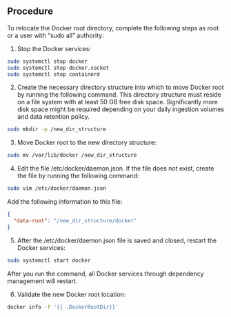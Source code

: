 ## Procedure

To relocate the Docker root directory, complete the following steps as root or a user with “sudo all” authority:

1.  Stop the Docker services:

 ```bash
sudo systemctl stop docker
sudo systemctl stop docker.socket
sudo systemctl stop containerd
 ```

2.  Create the necessary directory structure into which to move Docker root by running the following command. This directory structure must reside on a file system with at least 50 GB free disk space. Significantly more disk space might be required depending on your daily ingestion volumes and data retention policy.

```bash
sudo mkdir -p /new_dir_structure
```

3.  Move Docker root to the new directory structure:

```bash
sudo mv /var/lib/docker /new_dir_structure
```

4.  Edit the file /etc/docker/daemon.json. If the file does not exist, create the file by running the following command:

```bash
sudo vim /etc/docker/daemon.json
```

Add the following information to this file:

```json
{
  "data-root": "/new_dir_structure/docker"
}
```

5.  After the /etc/docker/daemon.json file is saved and closed, restart the Docker services:

```bash
sudo systemctl start docker
```

After you run the command, all Docker services through dependency management will restart.

6.  Validate the new Docker root location:

```bash
docker info -f '{{ .DockerRootDir}}'
```